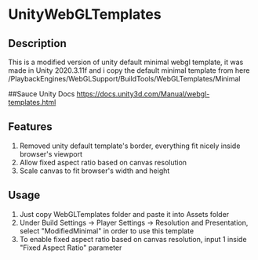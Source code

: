 # UnityWebGLTemplates

## Description
This is a modified version of unity default minimal webgl template, 
it was made in Unity 2020.3.11f and i copy the default minimal template 
from here <Unity Installation>/PlaybackEngines/WebGLSupport/BuildTools/WebGLTemplates/Minimal

##Sauce
Unity Docs https://docs.unity3d.com/Manual/webgl-templates.html

## Features
1. Removed unity default template's border, everything fit nicely inside browser's viewport
2. Allow fixed aspect ratio based on canvas resolution
3. Scale canvas to fit browser's width and height

## Usage
1. Just copy WebGLTemplates folder and paste it into Assets folder
2. Under Build Settings -> Player Settings -> Resolution and Presentation, select "ModifiedMinimal" in order to use this template
3. To enable fixed aspect ratio based on canvas resolution, input 1 inside "Fixed Aspect Ratio" parameter
